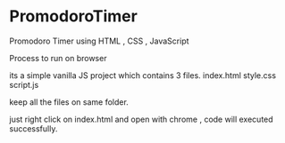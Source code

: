 # PromodoroTimer
Promodoro Timer using  HTML  ,  CSS  ,  JavaScript


Process to run on browser

its a simple vanilla JS project which contains 3 files. index.html style.css script.js

keep all the files on same folder.

just right click on index.html and open with chrome , code will executed successfully.
